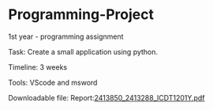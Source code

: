 # Programming-Project
1st year - programming assignment

Task: Create a small application using python.

Timeline: 3 weeks

Tools: VScode and msword

Downloadable file:
Report:[2413850_2413288_ICDT1201Y.pdf](https://github.com/user-attachments/files/21290677/2413850_2413288_ICDT1201Y.pdf)


